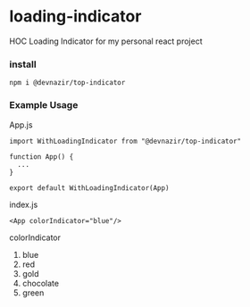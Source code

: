 # loading-indicator
HOC Loading Indicator for my personal react project

### install
```
npm i @devnazir/top-indicator
```

### Example Usage
App.js
```
import WithLoadingIndicator from "@devnazir/top-indicator"

function App() {
  ...
}

export default WithLoadingIndicator(App)
```

index.js
```
<App colorIndicator="blue"/>
```

colorIndicator
1. blue
2. red
3. gold
4. chocolate
5. green

